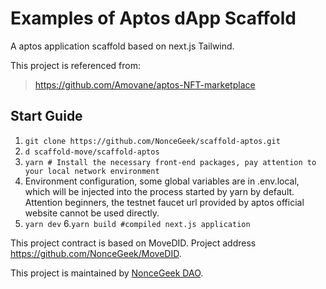# Examples of Aptos dApp Scaffold

A aptos application scaffold based on next.js Tailwind.

This project is referenced from:

> https://github.com/Amovane/aptos-NFT-marketplace

## Start Guide

1. `git clone https://github.com/NonceGeek/scaffold-aptos.git`
2. `d scaffold-move/scaffold-aptos`
3. `yarn # Install the necessary front-end packages, pay attention to your local network environment`
4. Environment configuration, some global variables are in .env.local, which will be injected into the process started by yarn by default. Attention beginners, the testnet faucet url provided by aptos official website cannot be used directly.
5. `yarn dev`
6.`yarn build #compiled next.js application`

This project contract is based on MoveDID. Project address <https://github.com/NonceGeek/MoveDID>.

This project is maintained by [NonceGeek DAO](https://noncegeek.com/#/).
